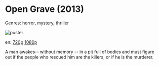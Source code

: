 # Open Grave (2013)

Genres: horror, mystery, thriller

![poster](http://image.tmdb.org/t/p/w500/uO9pr6aMgHz8ofLrOAjHvhv7J3e.jpg)

en:
  [720p](magnet:?xt=urn:btih:17FC6197E834363CE1DB0300B6E9E0D9F3F66146&tr=udp://glotorrents.pw:6969/announce&tr=udp://tracker.opentrackr.org:1337/announce&tr=udp://torrent.gresille.org:80/announce&tr=udp://tracker.openbittorrent.com:80&tr=udp://tracker.coppersurfer.tk:6969&tr=udp://tracker.leechers-paradise.org:6969&tr=udp://p4p.arenabg.ch:1337&tr=udp://tracker.internetwarriors.net:1337)
  [1080p](magnet:?xt=urn:btih:F2C20817BC12CC54CE11EF3EEBACF48934ECE9D8&tr=udp://glotorrents.pw:6969/announce&tr=udp://tracker.opentrackr.org:1337/announce&tr=udp://torrent.gresille.org:80/announce&tr=udp://tracker.openbittorrent.com:80&tr=udp://tracker.coppersurfer.tk:6969&tr=udp://tracker.leechers-paradise.org:6969&tr=udp://p4p.arenabg.ch:1337&tr=udp://tracker.internetwarriors.net:1337)
  


A man awakes-- without memory -- in a pit full of bodies and must figure out if the people who rescued him are the killers, or if he is the murderer.